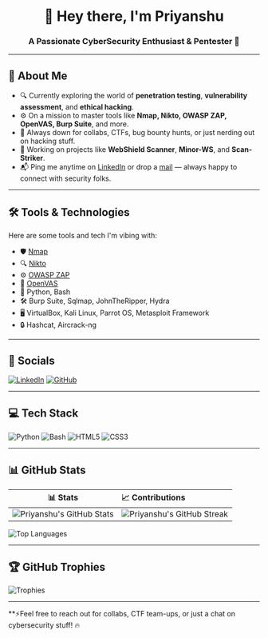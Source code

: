 <h1 align="center">👋 Hey there, I'm Priyanshu</h1>
<h3 align="center">A Passionate CyberSecurity Enthusiast & Pentester 🚀</h3>

---

## 📝 About Me

- 🔍 Currently exploring the world of **penetration testing**, **vulnerability assessment**, and **ethical hacking**.
- ⚙️ On a mission to master tools like **Nmap, Nikto, OWASP ZAP, OpenVAS, Burp Suite**, and more.
- 🤝 Always down for collabs, CTFs, bug bounty hunts, or just nerding out on hacking stuff.
- 📑 Working on projects like **WebShield Scanner**, **Minor-WS**, and **Scan-Striker**.
- 📬 Ping me anytime on [LinkedIn](https://www.linkedin.com) or drop a [mail](https://www.linkedin.com/in/priyanshu936)   — always happy to connect with security folks.
---

## 🛠️ Tools & Technologies

Here are some tools and tech I'm vibing with:

- 🛡️ [Nmap](https://nmap.org)
- 🔍 [Nikto](https://cirt.net/Nikto2)
- ⚙️ [OWASP ZAP](https://owasp.org/www-project-zap/)
- 🧠 [OpenVAS](https://www.greenbone.net/en/vulnerability-management/)
- 🐍 Python, Bash
- 🛠️ Burp Suite, Sqlmap, JohnTheRipper, Hydra
- 🖥️ VirtualBox, Kali Linux, Parrot OS, Metasploit Framework
- 🔒 Hashcat, Aircrack-ng

---

## 🔗 Socials

[![LinkedIn](https://img.shields.io/badge/LinkedIn-0A66C2?style=for-the-badge&logo=linkedin&logoColor=white)](https://www.linkedin.com/in/priyanshu936)
[![GitHub](https://img.shields.io/badge/GitHub-171515?style=for-the-badge&logo=github&logoColor=white)](https://github.com/secuRaven)

---

## 💻 Tech Stack

![Python](https://img.shields.io/badge/Python-FFD43B?style=for-the-badge&logo=python&logoColor=darkgreen)
![Bash](https://img.shields.io/badge/Bash-4EAA25?style=for-the-badge&logo=gnu-bash&logoColor=white)
![HTML5](https://img.shields.io/badge/HTML5-E34F26?style=for-the-badge&logo=html5&logoColor=white)
![CSS3](https://img.shields.io/badge/CSS3-1572B6?style=for-the-badge&logo=css3&logoColor=white)

<!-- You can add an icon image here or leave plain -->

---

## 📊 GitHub Stats

| 📊 Stats | 📈 Contributions |
|:------------:|:-----------------|
| ![Priyanshu's GitHub Stats](https://github-readme-stats.vercel.app/api?username=secuRaven&show_icons=true&theme=radical) | ![Priyanshu's GitHub Streak](https://github-readme-streak-stats.herokuapp.com?user=secuRaven&theme=radical) |

![Top Languages](https://github-readme-stats.vercel.app/api/top-langs/?username=secuRaven&layout=compact&theme=radical)

---

## 🏆 GitHub Trophies

![Trophies](https://github-profile-trophy.vercel.app/?username=secuRaven&theme=radical&no-frame=true&margin-w=5)

---

**⚡Feel free to reach out for collabs, CTF team-ups, or just a chat on cybersecurity stuff! 🔥
